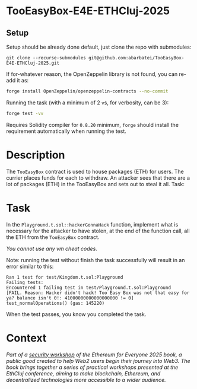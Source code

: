 # TooEasyBox-E4E-ETHCluj-2025

## Setup

Setup should be already done default, just clone the repo with submodules:

```
git clone --recurse-submodules git@github.com:abarbatei/TooEasyBox-E4E-ETHCluj-2025.git
```

If for-whatever reason, the OpenZeppelin library is not found, you can re-add it as:

```sh
forge install OpenZeppelin/openzeppelin-contracts --no-commit
```

Running the task (with a minimum of 2 `v`s, for verbosity, can be 3):

```sh
forge test -vv
```

Requires Solidity compiler for `0.8.20` minimum, `forge` should install the requirement automatically when running the test.

# Description

The `TooEasyBox` contract is used to house packages (ETH) for users. The currier places funds for each to withdraw. 
An attacker sees that there are a lot of packages (ETH) in the TooEasyBox and sets out to steal it all.
Task: 

# Task

In the `Playground.t.sol::hackerGonnaHack` function, implement what is necessary for the attacker to have stolen, at the end of the function call, all the ETH from the `TooEasyBox` contract.

_You cannot use any vm cheat codes._

Note: running the test without finish the task successfully will result in an error similar to this:

```
Ran 1 test for test/Kingdom.t.sol:Playground
Failing tests:
Encountered 1 failing test in test/Playground.t.sol:Playground
[FAIL. Reason: Hacker didn't hack! Too Easy Box was not that easy for ya? balance isn't 0!: 41000000000000000000 != 0] test_normalOperations() (gas: 145220)
```

When the test passes, you know you completed the task.

# Context

*Part of a [security workshop](https://github.com/ethcluj/Ethereum-for-Everyone-ETHCluj-2025-Book/blob/main/en/08-security-audits.md) of the Ethereum for Everyone 2025 book, a public good created to help Web2 users begin their journey into Web3. The book brings together a series of practical workshops presented at the EthCluj conference, aiming to make blockchain, Ethereum, and decentralized technologies more accessible to a wider audience.*